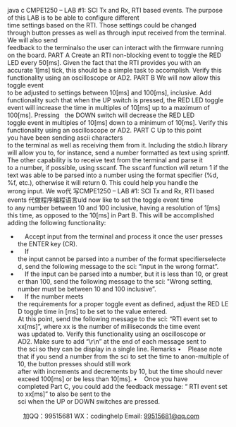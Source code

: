 java c
CMPE1250 – LAB #1: SCI Tx and Rx, RTI based events. 
The purpose of this LAB is to be able to configure different time settings based on the RTI.
Those settings could be changed through button presses as well as through input received from the terminal. We will also send feedback to the terminalso the user can interact with the firmware running on the board.
PART A 
Create an RTI non-blocking event to toggle the RED LED every 50[ms]. Given the fact that the RTI provides you with an accurate 1[ms] tick, this should be a simple task to accomplish. Verify this functionality using an oscilloscope or AD2.
PART B 
We will now allow this toggle event to be adjusted to settings between 10[ms] and 100[ms], inclusive. Add functionality such that when the UP switch is pressed, the RED LED toggle
event will increase the time in multiples of 10[ms] up to a maximum of 100[ms]. Pressing   the DOWN switch will decrease the RED LED toggle event in multiples of 10[ms] down to a minimum of 10[ms]. Verify this functionality using an oscilloscope or AD2.
PART C 
Up to this point you have been sending ascii characters to the terminal as well as receiving them from it. Including the stdio.h library will allow you to, for instance, send a number formatted as text using sprintf. The other capability is to receive text from the terminal and parse it to a number, if possible, using sscanf. The sscanf function will return 1 if the text was able to be parsed into a number using the format specifier (%d, %f, etc.), otherwise it will return 0. This could help you handle the wrong input.
We wo代 写CMPE1250 – LAB #1: SCI Tx and Rx, RTI based events
代做程序编程语言uld now like to set the toggle event time to any number between 10 and 100 inclusive, having a resolution of 1[ms] this time, as opposed to the 10[ms] in Part B. This will be accomplished adding the following functionality: 
-     Accept input from the terminal and process it once the user presses the ENTER key (CR).
-     If the input cannot be parsed into a number of the format specifierselected, send the following message to the sci: “Input in the wrong format”. 
-     If the input can be parsed into a number, but it is less than 10, or greater than 100, send the following message to the sci: "Wrong setting, number must be between 10 and 100 inclusive”. 
-     If the number meets the requirements for a proper toggle event as defined, adjust the RED LED toggle time in [ms] to be set to the value entered. At this point, send the following message to the sci: “RTI event set to xx[ms]”, where xx is the number of milliseconds the time event was updated to. Verify this functionality using an oscilloscope or AD2. Make sure to add “\r\n” at the end of each message sent to the sci so they can be display in a single line.
Remarks 
•    Please note that if you send a number from the sci to set the time to anon-multiple of
10, the button presses should still work after with increments and decrements by 10, but the time should never exceed 100[ms] or be less than 10[ms].
•    Once you have completed Part C, you could add the feedback message: “ RTI event set to xx[ms]” to also be sent to the sci when the UP or DOWN switches are pressed.

         
加QQ：99515681  WX：codinghelp  Email: 99515681@qq.com
